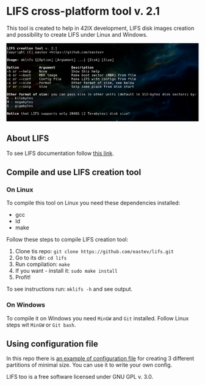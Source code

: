 # LIFS cross-platform tool v. 2.1
This tool is created to help in 42IX development, LIFS disk images creation and
possibility to create LIFS under Linux and Windows.

![](Screenshot.png)

## About LIFS 
To see LIFS documentation follow [this link](LIFS.md).

## Compile and use LIFS creation tool
### On Linux
To compile this tool on Linux you need these dependencies installed:
* gcc
* ld
* make
  
Follow these steps to compile LIFS creation tool:
1. Clone tis repo: `git clone https://github.com/eastev/lifs.git`
2. Go to its dir: `cd lifs`
3. Run compilation: `make`
4. If you want - install it: `sudo make install`
5. Profit!
   
To see instructions run: `mklifs -h` and see output.

### On Windows
To compile it on Windows you need `MinGW` and `Git` installed. Follow Linux 
steps wit `MinGW` or `Git bash`. 

## Using configuration file
In this repo there is [an example of configuration file](config_example) for
creating 3 different partitions of minimal size. You can use it to write your 
own config.


LIFS too is a free software licensed under GNU GPL v. 3.0.
